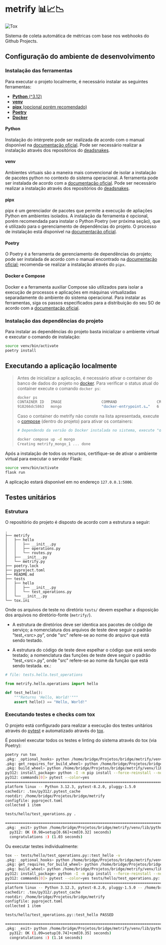 # metrify 📊📈📉

![Tox](https://github.com/PedroBinotto/metrify/actions/workflows/tox-check.yaml/badge.svg)

Sistema de coleta automática de métricas com base nos webhooks do Github
Projects.

## Configuração do ambiente de desenvolvimento

### Instalação das ferramentas

Para executar o projeto localmente, é necessário instalar as seguintes
ferramentas:

- [**Python** (^3.12)](#python)
- [**venv**](#venv)
- [**pipx** (opcional porém recomendado)](#pipx)
- [**Poetry**](#poetry)
- [**Docker**](#docker-e-compose)

#### Python

Instalação do intérprete pode ser realizada de acordo com o manual disponível na
[documentação oficial](https://www.python.org/downloads/release/python-3120/).
Pode ser necessário realizar a instalação através dos repositórios do
[deadsnakes](https://github.com/deadsnakes).

#### venv

Ambientes virtuais são a maneira mais convencional de isolar a instalação de
pacotes python no contexto do sistema operacional. A ferramenta pode ser
instalada de acordo com a
[documentação oficial](https://virtualenv.pypa.io/en/stable/installation.html).
Pode ser necessário realizar a instalação através dos repositórios do
[deadsnakes](https://github.com/deadsnakes).

#### pipx

pipx é um gerenciador de pacotes que permite a execução de apliações Python em
ambientes isolados. A instalação da ferramenta é opcional, porém recomendada
para instalar o Python Poetry (ver próxima seção), que é utilizado para o
gerenciamento de dependências do projeto. O processo de instalação está
disponível na [documentação oficial](https://pipx.pypa.io/stable/installation/).

#### Poetry

O Poetry é a ferramenta de gerenciamento de dependências do projeto; pode ser
instalada de acordo com o manual encontrado na
[documentação oficial](https://python-poetry.org/docs/#installation);
recomenda-se realizar a instalação através do `pipx`.

#### Docker e Compose

Docker e a ferramenta auxiliar Compose são utilizados para isolar a execução de
processos e aplicações em máquinas virtualizadas separadamente do ambiente do
sistema operacional. Para instalar as ferramentas, siga os passos especificados
para a distribuição do seu SO de acordo com a
[documentação oficial](https://docs.docker.com/desktop/install/linux-install/).

### Instalação das dependências do projeto

Para instalar as dependências do projeto basta inicializar o ambiente virtual e
executar o comando de instalação:

```bash
source venv/bin/activate
poetry install
```

## Executando a aplicação localmente

> Antes de inicializar a aplicação, é necessário ativar o container do banco de
> dados do projeto no [docker](#docker-e-compose). Para verificar o status atual
> do container execute o comando `docker ps`:
>
> ```bash
> docker ps
> CONTAINER ID   IMAGE                  COMMAND                  CREATED        STATUS             PORTS                                       NAMES
> 918266dc5863   mongo                  "docker-entrypoint.s…"   6 days ago     Up About an hour   27017/tcp                                   metrify_mongo_1
> ```
>
> Caso o container do metrify não conste na lista apresentada, execute o
> [compose](#docker-e-compose) (dentro do projeto) para ativar os containers:
>
> ```bash
> # Dependendo da versão do Docker instalada no sistema, execute "docker compose" ou "docker-compose", se o compose for instalado separadamente. Consultar documentação oficial.
>
> docker compose up -d mongo
> Creating metrify_mongo_1 ... done
> ```

Após a instalação de todos os recursos, certifique-se de ativar o ambiente
virtual para executar o servidor Flask:

```bash
source venv/bin/activate
flask run
```

A aplicação estará disponível em no endereço `127.0.0.1:5000`.

## Testes unitários

### Estrutura

O repositório do projeto é disposto de acordo com a estrutura a seguir:

```
.
├── metrify
│   ├── hello
│   │   ├── __init__.py
│   │   ├── operations.py
│   │   └── routes.py
│   ├── __init__.py
│   └── metrify.py
├── poetry.lock
├── pyproject.toml
├── README.md
├── tests
│   ├── hello
│   │   ├── __init__.py
│   │   └── test_operations.py
│   └── __init__.py
└── tox.ini
```

Onde os arquivos de teste no diretório `tests/` devem espelhar a disposição dos
arquivos no diretório-fonte (`metrify/`).

- A estrutura de diretórios deve ser identica aos pacotes de código de serviço;
  a nomenclatura dos arquivos de teste deve seguir o padrão "test_\<src\>.py",
  onde "src" refere-se ao nome do arquivo que está sendo testado.

- A estrutura do código de teste deve espelhar o código que está sendo testado;
  a nomenclatura das funções de teste deve seguir o padrão "test_\<src\>.py",
  onde "src" refere-se ao nome da função que está sendo testada. ex.:

```python
# file: tests.hello.test_operations

from metrify.hello.operations import hello

def test_hello():
    """Returns 'Hello, World!'"""
    assert hello() == "Hello, World!"
```

### Executando testes e checks com tox

O projeto está configurado para realizar a execução dos testes unitários através
do [pytest](https://docs.pytest.org/en/8.2.x/) e automatizado através do
[tox](https://tox.wiki/en/4.15.0/).

É possível executar todos os testes e linting do sistema através do tox (via
Poetry):

```bash
poetry run tox
.pkg: _optional_hooks> python /home/bridge/Projetos/bridge/metrify/venv/lib/python3.12/site-packages/pyproject_api/_backend.py True poetry.core.masonry.api
.pkg: get_requires_for_build_wheel> python /home/bridge/Projetos/bridge/metrify/venv/lib/python3.12/site-packages/pyproject_api/_backend.py True poetry.core.masonry.api
.pkg: build_wheel> python /home/bridge/Projetos/bridge/metrify/venv/lib/python3.12/site-packages/pyproject_api/_backend.py True poetry.core.masonry.api
py312: install_package> python -I -m pip install --force-reinstall --no-deps /home/bridge/Projetos/bridge/metrify/.tox/.tmp/package/4/metrify-0.1.0-py3-none-any.whl
py312: commands[0]> pytest --color=yes
============================================================================================================================== test session starts ===============================================================================================================================
platform linux -- Python 3.12.3, pytest-8.2.0, pluggy-1.5.0
cachedir: .tox/py312/.pytest_cache
rootdir: /home/bridge/Projetos/bridge/metrify
configfile: pyproject.toml
collected 1 item

tests/hello/test_operations.py .                                                                                                                                                                                                                                           [100%]

=============================================================================================================================== 1 passed in 0.14s ================================================================================================================================
.pkg: _exit> python /home/bridge/Projetos/bridge/metrify/venv/lib/python3.12/site-packages/pyproject_api/_backend.py True poetry.core.masonry.api
  py312: OK (0.98=setup[0.66]+cmd[0.32] seconds)
  congratulations :) (1.03 seconds)
```

Ou executar testes individualmente:

```bash
tox -- tests/hello/test_operations.py::test_hello -v 
.pkg: _optional_hooks> python /home/bridge/Projetos/bridge/metrify/venv/lib/python3.12/site-packages/pyproject_api/_backend.py True poetry.core.masonry.api
.pkg: get_requires_for_build_wheel> python /home/bridge/Projetos/bridge/metrify/venv/lib/python3.12/site-packages/pyproject_api/_backend.py True poetry.core.masonry.api
.pkg: build_wheel> python /home/bridge/Projetos/bridge/metrify/venv/lib/python3.12/site-packages/pyproject_api/_backend.py True poetry.core.masonry.api
py312: install_package> python -I -m pip install --force-reinstall --no-deps /home/bridge/Projetos/bridge/metrify/.tox/.tmp/package/5/metrify-0.1.0-py3-none-any.whl
py312: commands[0]> pytest --color=yes tests/hello/test_operations.py::test_hello -v
============================================================================================================================== test session starts ===============================================================================================================================
platform linux -- Python 3.12.3, pytest-8.2.0, pluggy-1.5.0 -- /home/bridge/Projetos/bridge/metrify/.tox/py312/bin/python
cachedir: .tox/py312/.pytest_cache
rootdir: /home/bridge/Projetos/bridge/metrify
configfile: pyproject.toml
collected 1 item

tests/hello/test_operations.py::test_hello PASSED                                                                                                                                                                                                                          [100%]

=============================================================================================================================== 1 passed in 0.15s ================================================================================================================================
.pkg: _exit> python /home/bridge/Projetos/bridge/metrify/venv/lib/python3.12/site-packages/pyproject_api/_backend.py True poetry.core.masonry.api
  py312: OK (1.09=setup[0.74]+cmd[0.35] seconds)
  congratulations :) (1.14 seconds)
```
